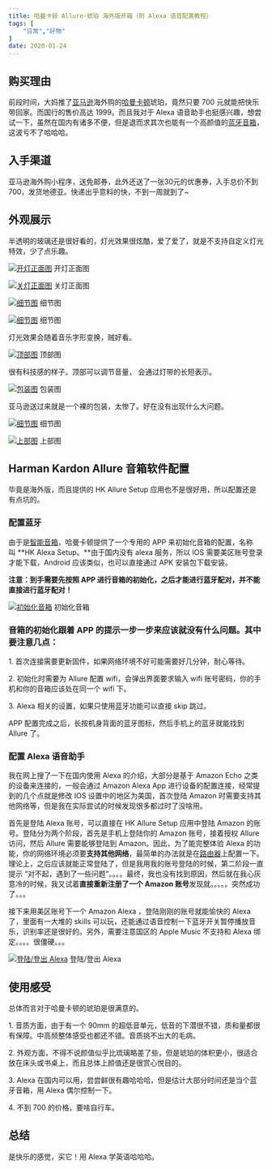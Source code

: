 ```yaml
---
title: 哈曼卡顿 Allure-琥珀 海外版开箱（附 Alexa 语音配置教程）
tags: [
    "日常","好物"
]
date: 2020-01-24
---
```

## 购买理由

前段时间，大妈推了[亚马逊](https://pinpai.smzdm.com/2007/)海外购的[哈曼卡顿](https://pinpai.smzdm.com/1605/)琥珀，竟然只要 700 元就能把快乐带回家。而国行的售价高达 1999。而且我对于 Alexa 语音助手也挺感兴趣，想尝试一下，虽然在国内有诸多不便，但是退而求其次也能有一个高颜值的[蓝牙音箱](https://www.smzdm.com/fenlei/wuxianyinxiang/)，这波亏不了哈哈哈。

## 入手渠道

亚马逊海外购小程序，送免邮券，此外还送了一张30元的优惠券，入手总价不到700，发货地德亚。快递出乎意料的快，不到一周就到了~

## 外观展示

半透明的玻璃还是很好看的，灯光效果很炫酷，爱了爱了，就是不支持自定义灯光特效，少了点乐趣。

[![开灯正面图](https://upload-images.jianshu.io/upload_images/2563527-ff95cf1e716ac809.jpg?imageMogr2/auto-orient/strip%7CimageView2/2/w/1240)](https://post.smzdm.com/p/a42ngrw/pic_2/) 开灯正面图

[![关灯正面图](https://upload-images.jianshu.io/upload_images/2563527-b2aca54eb5d379a5.jpg?imageMogr2/auto-orient/strip%7CimageView2/2/w/1240)](https://post.smzdm.com/p/a42ngrw/pic_3/) 关灯正面图

[![细节图](https://upload-images.jianshu.io/upload_images/2563527-801b995074ed8278.jpg?imageMogr2/auto-orient/strip%7CimageView2/2/w/1240)](https://post.smzdm.com/p/a42ngrw/pic_4/) 细节图

[![细节图](https://upload-images.jianshu.io/upload_images/2563527-f1e0072ca42fe64b.jpg?imageMogr2/auto-orient/strip%7CimageView2/2/w/1240)](https://post.smzdm.com/p/a42ngrw/pic_5/) 细节图

灯光效果会随着音乐字形变换，贼好看。

[![顶部图](https://upload-images.jianshu.io/upload_images/2563527-402926412c2938be.jpg?imageMogr2/auto-orient/strip%7CimageView2/2/w/1240)](https://post.smzdm.com/p/a42ngrw/pic_6/) 顶部图

很有科技感的样子。顶部可以调节音量， 会通过灯带的长短表示。

[![包装图](https://upload-images.jianshu.io/upload_images/2563527-3b42a7e89d375a75.jpg?imageMogr2/auto-orient/strip%7CimageView2/2/w/1240)](https://post.smzdm.com/p/a42ngrw/pic_7/) 包装图

亚马逊送过来就是一个裸的包装，太惨了。好在没有出现什么大问题。

[![细节图](https://upload-images.jianshu.io/upload_images/2563527-0022e0eca1d1155b.jpg?imageMogr2/auto-orient/strip%7CimageView2/2/w/1240)](https://post.smzdm.com/p/a42ngrw/pic_8/) 细节图

[![上部图](https://upload-images.jianshu.io/upload_images/2563527-a40d279e1aebabfd.jpg?imageMogr2/auto-orient/strip%7CimageView2/2/w/1240)](https://post.smzdm.com/p/a42ngrw/pic_9/) 上部图

## Harman Kardon Allure 音箱软件配置

毕竟是海外版，而且提供的 HK Allure Setup 应用也不是很好用，所以配置还是有点坑的。

### 配置蓝牙

由于是[智能音箱](https://www.smzdm.com/fenlei/zhinengyinxiang/)，哈曼卡顿提供了一个专用的 APP 来初始化音箱的配置，名称叫 **HK Alexa Setup。**由于国内没有 alexa 服务，所以 IOS 需要美区账号登录才能下载，Android 应该类似，也可以直接通过 APK 安装包下载安装。

**注意：到手需要先按照 APP 进行音箱的初始化，之后才能进行蓝牙配对，并不能直接进行蓝牙配对！**

[![初始化音箱](https://upload-images.jianshu.io/upload_images/2563527-3bd31164f8aec0d6.jpg?imageMogr2/auto-orient/strip%7CimageView2/2/w/1240)](https://post.smzdm.com/p/a42ngrw/pic_10/) 初始化音箱

### 音箱的初始化跟着 APP 的提示一步一步来应该就没有什么问题。其中要注意几点：

1\. 首次连接需要更新固件，如果网络环境不好可能需要好几分钟，耐心等待。

2\. 初始化时需要为 Allure 配置 wifi，会弹出界面要求输入 wifi 账号密码，你的手机和你的音箱应该处在同一个 wifi 下。

3\. Alexa 相关的设置，如果只使用蓝牙功能可以直接 skip 跳过。

APP 配置完成之后，长按机身背面的蓝牙图标，然后手机上的蓝牙就能找到 Allure 了。

### 配置 Alexa 语音助手

我在网上搜了一下在国内使用 Alexa 的介绍，大部分是基于 Amazon Echo 之类的设备来连接的，一般会通过 Amazon Alexa App 进行设备的配置连接，经常提到的几个点就是修改 IOS 设置中的地区为美国，首次登陆 Amazon 时需要支持其他网络等，但是我在实际尝试的时候发现很多都过时了没啥用。

首先是登陆 Alexa 账号，可以直接在 HK Allure Setup 应用中登陆 Amazon 的账号。登陆分为两个阶段，首先是手机上登陆你的 Amazon 账号，接着授权 Allure 访问，然后 Allure 需要能够登陆到 Amazon。因此，为了能完整体验 Alexa 的功能，你的网络环境必须要**支持其他网络**，最简单的办法就是在[路由器](https://www.smzdm.com/fenlei/luyouqi/)上配置一下。理论上，之后应该就能正常登陆了，但是我用我的账号登陆的时候，第二阶段一直提示 “对不起，遇到了一些问题”。。。。最终，我也没有找到原因，然后就在我心灰意冷的时候，我又试着**直接重新注册了一个 Amazon 账号**发现就。。。。。突然成功了。。。

接下来用美区账号下一个 Amazon Alexa ，登陆刚刚的账号就能愉快的 Alexa 了，里面有一大堆的 skills 可以玩，还能通过语音控制一下蓝牙开关暂停播放音乐，识别率还是很好的。另外，需要注意国区的 Apple Music 不支持和 Alexa 绑定。。。。很僵硬。。。

[![登陆/登出 Alexa](https://upload-images.jianshu.io/upload_images/2563527-e8e71056152c13eb.jpg?imageMogr2/auto-orient/strip%7CimageView2/2/w/1240)](https://post.smzdm.com/p/a42ngrw/pic_11/) 登陆/登出 Alexa

## 使用感受

总体而言对于哈曼卡顿的琥珀是很满意的。

1\. 音质方面，由于有一个 90mm 的超低音单元，低音的下潜很不错，质和量都很有保障。中高频整体感受也都还不错。音质挑不出大的毛病。

2\. 外观方面，不得不说颜值似乎比琉璃略差了些，但是琥珀的体积更小，很适合放在床头或书桌上，而且总体上颜值还是很赏心悦目的。

3\. Alexa 在国内可以用，尝尝鲜很有趣哈哈哈，但是估计大部分时间还是当个蓝牙音箱，用 Alexa 偶尔控制一下。

4\. 不到 700 的价格，要啥自行车。

## 总结

是快乐的感觉，买它！用 Alexa 学英语哈哈哈。
